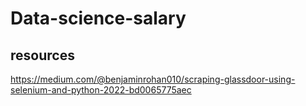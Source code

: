 # Data-science-salary

## resources
https://medium.com/@benjaminrohan010/scraping-glassdoor-using-selenium-and-python-2022-bd0065775aec

